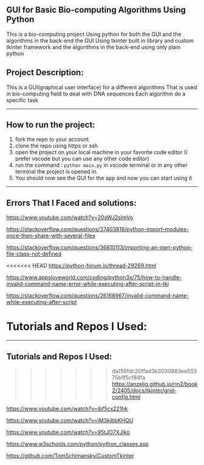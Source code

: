 ## GUI for Basic Bio-computing Algorithms Using Python
This is a bio-computing project Using python
for both the GUI and the algorithms in the back-end
the GUI Using tkinter built in library and custom tkinter framework
and the algorithms in the back-end using only plain python 

## Project Description:
This is a GUI(graphical user interface) for a different algorithms 
That is used in bio-computing field to deal with DNA sequences 
Each algorithm do a specific task 

---

## How to run the project:
1. fork the repo to your account
2. clone the repo using https or ssh
3. open the project on your local machine in your favorite code editor
(I prefer vscode but you can use any other code editor)
4. run the command : 
    `python main.py` 
in vscode terminal
or in any other terminal the project is opened in.
5. You should now see the GUI for the app and now you can start using it

---

## Errors That I Faced and solutions:

https://www.youtube.com/watch?v=20sWJ2sImVo

https://stackoverflow.com/questions/37403816/python-import-modules-once-then-share-with-several-files

https://stackoverflow.com/questions/36810113/importing-an-own-python-file-class-not-defined

<<<<<<< HEAD
https://python-forum.io/thread-29269.html

https://www.appsloveworld.com/coding/python3x/75/how-to-handle-invalid-command-name-error-while-executing-after-script-in-tki

https://stackoverflow.com/questions/26168967/invalid-command-name-while-executing-after-script

Tutorials and Repos I Used:
=======
---

## Tutorials and Repos I Used:
>>>>>>> da156fdc20ffad3b3030883ee55375b1f5cf84fa
https://anzeljg.github.io/rin2/book2/2405/docs/tkinter/grid-config.html

https://www.youtube.com/watch?v=ibf5cx221hk

https://www.youtube.com/watch?v=iM3kjbbKHQU

https://www.youtube.com/watch?v=95tJO7XJlko

https://www.w3schools.com/python/python_classes.asp

https://github.com/TomSchimansky/CustomTkinter


